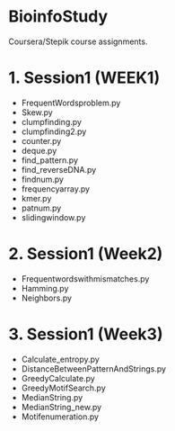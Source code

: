 # BioinfoStudy

Coursera/Stepik course assignments.

# 1. Session1 (WEEK1)
- FrequentWordsproblem.py
- Skew.py
- clumpfinding.py
- clumpfinding2.py
- counter.py
- deque.py
- find_pattern.py
- find_reverseDNA.py
- findnum.py
- frequencyarray.py
- kmer.py
- patnum.py
- slidingwindow.py

# 2. Session1 (Week2)
- Frequentwordswithmismatches.py
- Hamming.py
- Neighbors.py

# 3. Session1 (Week3)
- Calculate_entropy.py
- DistanceBetweenPatternAndStrings.py
- GreedyCalculate.py
- GreedyMotifSearch.py
- MedianString.py
- MedianString_new.py
- Motifenumeration.py

